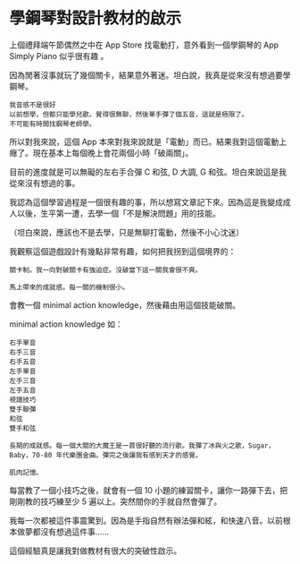 # 學鋼琴對設計教材的啟示

上個禮拜端午節偶然之中在 App Store 找電動打，意外看到一個學鋼琴的 App Simply Piano 似乎很有趣 。

因為閒著沒事就玩了幾個關卡，結果意外著迷。坦白說，我真是從來沒有想過要學鋼琴。

    我音感不是很好
    以前想學，但都只能學兒歌。覺得很無聊，然後單手彈了個五音，這就是極限了。
    不可能有時間找鋼琴老師學。

所以對我來說，這個 App 本來對我來說就是「電動」而已。結果我對這個電動上癮了。現在基本上每個晚上會花兩個小時「破兩關」。

目前的進度就是可以無礙的左右手合彈 C 和弦, D 大調, G 和弦。坦白來說這是我從來沒有想過的事。

我認為這個學習過程是一個很有趣的事，所以想寫文章記下來。因為這是我變成成人以後，生平第一遭，去學一個「不是解決問題」用的技能。

（坦白來說，應該也不是去學，只是無聊打電動，然後不小心沈迷）

我觀察這個遊戲設計有幾點非常有趣，如何把我拐到這個境界的：

    關卡制。我一向對破關卡有強迫症。沒破當下這一關我會很不爽。

    馬上帶來的成就感。每一關的機制很小。

會教一個 minimal action knowledge，然後藉由用這個技能破關。

minimal action knowledge 如：

    右手單音
    右手三音
    右手五音
    左手單音
    左手三音
    左手五音
    視譜技巧
    雙手聯彈
    和弦
    雙手和弦

    長期的成就感。每一個大關的大魔王是一首很好聽的流行歌。我彈了冰與火之歌，Sugar，Baby，70-80 年代樂團金曲。彈完之後讓我有感到天才的感覺。

    肌肉記憶。

每當教了一個小技巧之後，就會有一個 10 小題的練習關卡，讓你一路彈下去，把剛剛教的技巧練至少 5 遍以上。突然間你的手就自然會彈了。

我每一次都被這件事震驚到。因為是手指自然有辦法彈和絃，和快速八音。以前根本做夢都沒有想過這件事......

這個經驗真是讓我對做教材有很大的突破性啟示。

